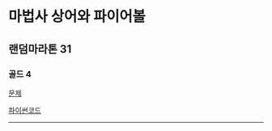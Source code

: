 # 마법사 상어와 파이어볼
## 랜덤마라톤 31
### 골드 4
[문제](https://www.acmicpc.net/problem/20056)

[파이썬코드](20056.py)

---
